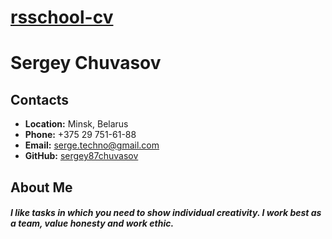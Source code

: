 # __[rsschool-cv](https://sergey87chuvasov.github.io/rsschool-cv/)__

# __Sergey Chuvasov__

## __Contacts__
- __Location:__ Minsk, Belarus
- __Phone:__ +375 29 751-61-88
- __Email:__ serge.techno@gmail.com
- __GitHub:__ [sergey87chuvasov](https://github.com/sergey87chuvasov)

## __About Me__

##### I like tasks in which you need to show individual creativity. I work best as a team, value honesty and work ethic.
